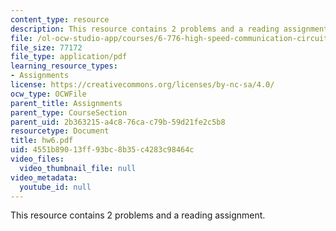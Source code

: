 ```yaml
---
content_type: resource
description: This resource contains 2 problems and a reading assignment.
file: /ol-ocw-studio-app/courses/6-776-high-speed-communication-circuits-spring-2005/4551b89013ff93bc8b35c4283c98464c_hw6.pdf
file_size: 77172
file_type: application/pdf
learning_resource_types:
- Assignments
license: https://creativecommons.org/licenses/by-nc-sa/4.0/
ocw_type: OCWFile
parent_title: Assignments
parent_type: CourseSection
parent_uid: 2b363215-a4c8-76ca-c79b-59d21fe2c5b8
resourcetype: Document
title: hw6.pdf
uid: 4551b890-13ff-93bc-8b35-c4283c98464c
video_files:
  video_thumbnail_file: null
video_metadata:
  youtube_id: null
---
```

This resource contains 2 problems and a reading assignment.